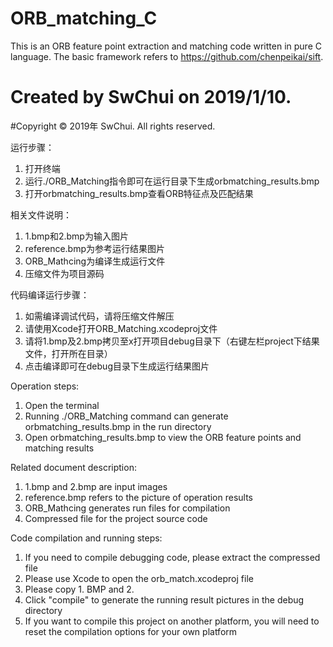 # ORB_matching_C
This is an ORB feature point extraction and matching code written in pure C language.
The basic framework refers to https://github.com/chenpeikai/sift.
# Created by SwChui on 2019/1/10.
#Copyright © 2019年 SwChui. All rights reserved.

运行步骤：
1. 打开终端
2. 运行./ORB_Matching指令即可在运行目录下生成orbmatching_results.bmp
3. 打开orbmatching_results.bmp查看ORB特征点及匹配结果

相关文件说明：
1. 1.bmp和2.bmp为输入图片
2. reference.bmp为参考运行结果图片
3. ORB_Mathcing为编译生成运行文件
4. 压缩文件为项目源码

代码编译运行步骤：
1. 如需编译调试代码，请将压缩文件解压
2. 请使用Xcode打开ORB_Matching.xcodeproj文件
3. 请将1.bmp及2.bmp拷贝至x打开项目debug目录下（右键左栏project下结果文件，打开所在目录）
4. 点击编译即可在debug目录下生成运行结果图片

Operation steps:
1. Open the terminal
2. Running ./ORB_Matching command can generate orbmatching_results.bmp in the run directory
3. Open orbmatching_results.bmp to view the ORB feature points and matching results

Related document description:
1. 1.bmp and 2.bmp are input images
2. reference.bmp refers to the picture of operation results
3. ORB_Mathcing generates run files for compilation
4. Compressed file for the project source code

Code compilation and running steps:
1. If you need to compile debugging code, please extract the compressed file
2. Please use Xcode to open the orb_match.xcodeproj file
3. Please copy 1. BMP and 2.
4. Click "compile" to generate the running result pictures in the debug directory
5. If you want to compile this project on another platform, you will need to reset the compilation options for your own platform
